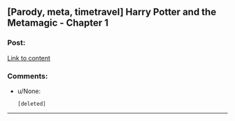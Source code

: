 ## [Parody, meta, timetravel] Harry Potter and the Metamagic - Chapter 1

### Post:

[Link to content](https://archiveofourown.org/works/28033431/chapters/68676069)

### Comments:

- u/None:
  ```
  [deleted]
  ```

---

